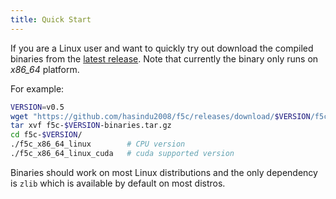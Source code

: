 ```yaml
---
title: Quick Start
---
```

If you are a Linux user and want to quickly try out download the compiled
binaries from the [latest release](https://github.com/hasindu2008/f5c/releases/latest).
Note that currently the binary only runs on *x86_64* platform.

For example:

```sh
VERSION=v0.5
wget "https://github.com/hasindu2008/f5c/releases/download/$VERSION/f5c-$VERSION-binaries.tar.gz"
tar xvf f5c-$VERSION-binaries.tar.gz
cd f5c-$VERSION/
./f5c_x86_64_linux        # CPU version
./f5c_x86_64_linux_cuda   # cuda supported version
```

Binaries should work on most Linux distributions and the only dependency is
`zlib` which is available by default on most distros.
